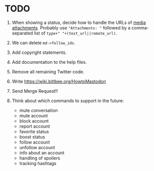 # TODO

1. When showing a status, decide how to handle the URLs
   of
   [media attachments](https://github.com/tootsuite/documentation/blob/master/Using-the-API/API.md#attachment).
   Probably use `"Attachments: "` followed by a comma-separated list
   of `type+" "+(text_url||remote_url)`.

1. We can delete `md->follow_ids`.

1. Add copyright statements.

1. Add documentation to the help files.

1. Remove all remaining Twitter code.

1. Write https://wiki.bitlbee.org/HowtoMastodon

1. Send Merge Request!!

1. Think about which commands to support in the future:

	- mute conversation
	- mute account
	- block account
	- report account
	- favorite status
	- boost status
	- follow account
	- unfollow account
	- info about an account
	- handling of spoilers
	- tracking hashtags
